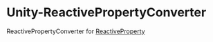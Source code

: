 # Unity-ReactivePropertyConverter
ReactivePropertyConverter for [ReactiveProperty](https://github.com/RimuruDev/Unity-ReactiveProperty-Helper)

